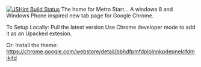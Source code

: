 [![JSHint Build Status](https://travis-ci.org/metro-start/metro-start.svg?branch=master)](https://travis-ci.org/metro-start/metro-start)
The home for Metro Start...
A windows 8 and Windows Phone inspired new tab page for Google Chrome.

To Setup Locally:
Pull the latest version
Use Chrome developer mode to add it as an Upacked extesion.

Or:
Install the theme: https://chrome.google.com/webstore/detail/bbhdfpmfdplolnnkpdepnelcfdmikjfd
